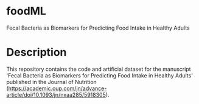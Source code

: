 # foodML
Fecal Bacteria as Biomarkers for Predicting Food Intake in Healthy Adults

# Description
This repository contains the code and artificial dataset for the manuscript 'Fecal Bacteria as Biomarkers for Predicting Food Intake in Healthy Adults' published in the Journal of Nutrition (https://academic.oup.com/jn/advance-article/doi/10.1093/jn/nxaa285/5918305).
